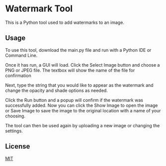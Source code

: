 # Watermark Tool

This is a Python tool used to add watermarks to an image.

## Usage

To use this tool, download the main.py file and run with a Python IDE or Command Line.

Once it has run, a GUI will load. Click the Select Image button and choose a PNG or JPEG file. The textbox will show the name of the file for confirmation

Next, type the string that you would like to appear as the watermark and change the opacity and shade options as needed.

Click the Run button and a popup will confirm if the watermark was successfully added. Now you can click the Show Image to open the image or Save Image to save the image to the original location with a name of your choosing.

The tool can then be used again by uploading a new image or changing the settings.

## License

[MIT](https://choosealicense.com/licenses/mit/)
